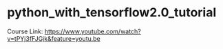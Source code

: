# python_with_tensorflow2.0_tutorial


Course Link: https://www.youtube.com/watch?v=tPYj3fFJGjk&feature=youtu.be
